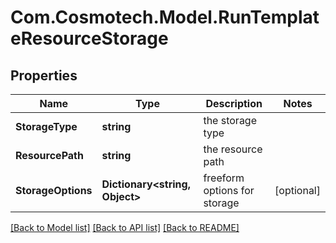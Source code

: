 # Com.Cosmotech.Model.RunTemplateResourceStorage

## Properties

Name | Type | Description | Notes
------------ | ------------- | ------------- | -------------
**StorageType** | **string** | the storage type | 
**ResourcePath** | **string** | the resource path | 
**StorageOptions** | **Dictionary&lt;string, Object&gt;** | freeform options for storage | [optional] 

[[Back to Model list]](../README.md#documentation-for-models) [[Back to API list]](../README.md#documentation-for-api-endpoints) [[Back to README]](../README.md)

